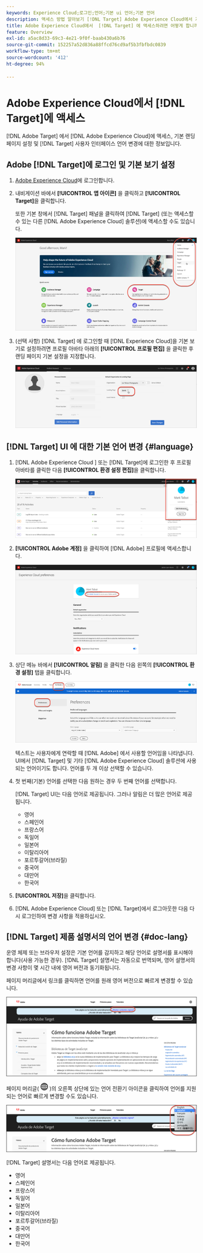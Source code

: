 ```yaml
---
keywords: Experience Cloud;로그인;언어;기본 ui 언어;기본 언어
description: 액세스 방법 알아보기 [!DNL Target] Adobe Experience Cloud에서 기본 보기를 설정하고, [!DNL Target] UI 및 설명서.
title: Adobe Experience Cloud에서  [!DNL Target] 에 액세스하려면 어떻게 합니까?
feature: Overview
exl-id: a5ac8d33-69c3-4e21-9f0f-baab430a6b76
source-git-commit: 152257a52d836a88ffcd76cd9af5b3fbfbdc0839
workflow-type: tm+mt
source-wordcount: '412'
ht-degree: 94%

---
```


# Adobe Experience Cloud에서 [!DNL Target]에 액세스

[!DNL Adobe Target] 에서 [!DNL Adobe Experience Cloud]에 액세스, 기본 랜딩 페이지 설정 및 [!DNL Target] 사용자 인터페이스 언어 변경에 대한 정보입니다.

## Adobe [!DNL Target]에 로그인 및 기본 보기 설정

1. [Adobe Experience Cloud](https://experience.adobe.com/)에 로그인합니다.

1. 내비게이션 바에서 **[!UICONTROL 앱 아이콘]** 을 클릭하고 **[!UICONTROL Target]**&#x200B;을 클릭합니다.

   또한 기본 창에서 [!DNL Target] 패널을 클릭하여 [!DNL Target] (또는 액세스할 수 있는 다른 [!DNL Adobe Experience Cloud] 솔루션)에 액세스할 수도 있습니다.

   ![애플리케이션 아이콘](/help/main/c-intro/assets/appmenu-new.png)

1. (선택 사항) [!DNL Target] 에 로그인할 때 [!DNL Experience Cloud]을 기본 보기로 설정하려면 프로필 아바타 아래의 **[!UICONTROL 프로필 편집]** 을 클릭한 후 랜딩 페이지 기본 설정을 지정합니다.

   ![랜딩 페이지](/help/main/c-intro/assets/pagepref-new.png)

## [!DNL Target] UI 에 대한 기본 언어 변경 {#language}

1. [!DNL Adobe Experience Cloud ] 또는 [!DNL Target]에 로그인한 후 프로필 아바타를 클릭한 다음 **[!UICONTROL 환경 설정 편집]**&#x200B;을 클릭합니다.

   ![프로필 편집](/help/main/c-intro/assets/change-language.png)

1. **[!UICONTROL Adobe 계정]** 을 클릭하여 [!DNL Adobe] 프로필에 액세스합니다.

   ![Adobe 계정](/help/main/c-intro/assets/adobe-account.png)

1. 상단 메뉴 바에서 **[!UICONTROL 알림]** 을 클릭한 다음 왼쪽의 **[!UICONTROL 환경 설정]** 탭을 클릭합니다.

   ![기본 언어](/help/main/c-intro/assets/prefered-language.png)

   텍스트는 사용자에게 연락할 때 [!DNL Adobe] 에서 사용할 언어임을 나타냅니다. UI에서 [!DNL Target] 및 기타 [!DNL Adobe Experience Cloud] 솔루션에 사용되는 언어이기도 합니다. 언어를 두 개 이상 선택할 수 있습니다.

1. 첫 번째(기본) 언어를 선택한 다음 원하는 경우 두 번째 언어를 선택합니다.

   [!DNL Target] UI는 다음 언어로 제공됩니다. 그러나 알림은 더 많은 언어로 제공됩니다.

   * 영어
   * 스페인어
   * 프랑스어
   * 독일어
   * 일본어
   * 이탈리아어
   * 포르투갈어(브라질)
   * 중국어
   * 대만어
   * 한국어

1. **[!UICONTROL 저장]**&#x200B;을 클릭합니다.

1. [!DNL Adobe Experience Cloud] 또는 [!DNL Target]에서 로그아웃한 다음 다시 로그인하여 변경 사항을 적용하십시오.

## [!DNL Target] 제품 설명서의 언어 변경  {#doc-lang}

운영 체제 또는 브라우저 설정은 기본 언어를 감지하고 해당 언어로 설명서를 표시해야 합니다(사용 가능한 경우). [!DNL Target] 설명서는 자동으로 번역되며, 영어 설명서의 변경 사항이 몇 시간 내에 영어 버전과 동기화됩니다.

페이지 머리글에서 링크를 클릭하면 언어를 원래 영어 버전으로 빠르게 변경할 수 있습니다.

![원래 언어로 변경](/help/main/c-intro/assets/mt-original.png)

페이지 머리글( ![언어 전환기](/help/main/c-intro/assets/icon-language-switcher.png) )의 오른쪽 상단에 있는 언어 전환기 아이콘을 클릭하여 언어를 지원되는 언어로 빠르게 변경할 수도 있습니다.

![언어 전환기](/help/main/c-intro/assets/language-switcher.png)

[!DNL Target] 설명서는 다음 언어로 제공됩니다.

* 영어
* 스페인어
* 프랑스어
* 독일어
* 일본어
* 이탈리아어
* 포르투갈어(브라질)
* 중국어
* 대만어
* 한국어
